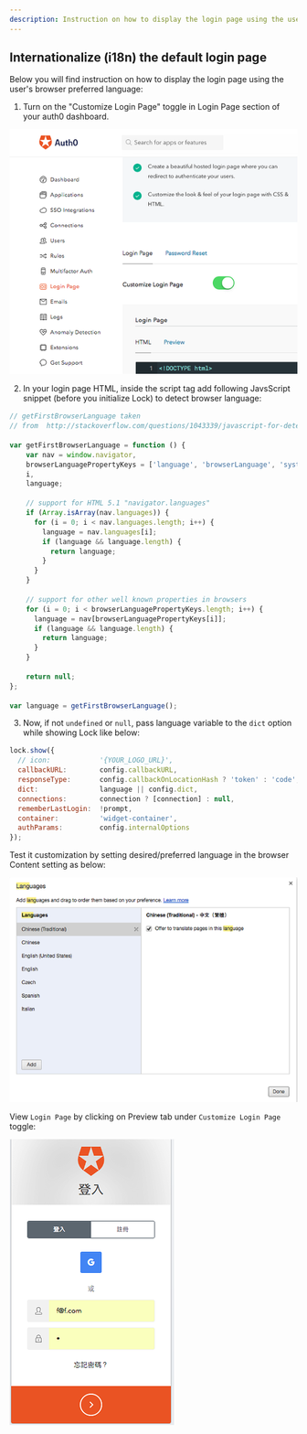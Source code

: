 ```yaml
---
description: Instruction on how to display the login page using the user's browser preferred language.
---
```


## Internationalize (i18n) the default login page

Below you will find instruction on how to display the login page using the user's browser preferred language:

1) Turn on the "Customize Login Page" toggle in Login Page section of your auth0 dashboard.

![](/media/articles/i18n/i18n-custom-login-page/i18n-custom-login-page-1.png)

2) In your login page HTML, inside the script tag add following JavsScript snippet (before you initialize Lock) to detect browser language:

```js
// getFirstBrowserLanguage taken 
// from  http://stackoverflow.com/questions/1043339/javascript-for-detecting-browser-language-preference

var getFirstBrowserLanguage = function () {
	var nav = window.navigator,
	browserLanguagePropertyKeys = ['language', 'browserLanguage', 'systemLanguage', 'userLanguage'],
	i,
	language;

	// support for HTML 5.1 "navigator.languages"
	if (Array.isArray(nav.languages)) {
	  for (i = 0; i < nav.languages.length; i++) {
	    language = nav.languages[i];
	    if (language && language.length) {
	      return language;
	    }
	  }
	}

	// support for other well known properties in browsers
	for (i = 0; i < browserLanguagePropertyKeys.length; i++) {
	  language = nav[browserLanguagePropertyKeys[i]];
	  if (language && language.length) {
	    return language;
	  }
	}

	return null;
};

var language = getFirstBrowserLanguage();
```

3) Now, if not `undefined` or `null`, pass language variable to the `dict` option while showing Lock like below:


```js
lock.show({
  // icon:            '{YOUR_LOGO_URL}',
  callbackURL:        config.callbackURL,
  responseType:       config.callbackOnLocationHash ? 'token' : 'code',
  dict:               language || config.dict,
  connections:        connection ? [connection] : null,
  rememberLastLogin:  !prompt,
  container:          'widget-container',
  authParams:         config.internalOptions
});
```

Test it customization by setting desired/preferred language in the browser Content setting as below:

![](/media/articles/i18n/i18n-custom-login-page/i18n-custom-login-page-2.png)

View `Login Page` by clicking on Preview tab under `Customize Login Page` toggle:

![](/media/articles/i18n/i18n-custom-login-page/i18n-custom-login-page-3.png)